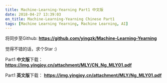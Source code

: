 ```yaml
---
title: Machine-Learning-Yearning Part1 中文版
date: 2018-04-27 13:39:03
en_title: Machine-Learning-Yearning Chinese Part1
tags: [Machine Learning Yearning, Machine Learning, AI]
---
```


将同步至Github:  <strong><a href="https://github.com/yingzk/Machine-Learning-Yearning">https://github.com/yingzk/Machine-Learning-Yearning</a></strong>

觉得不错的话，求个Star :)

Part1 <strong>中文版</strong>下载： <strong><a href="https://img.yingjoy.cn/attachment/MLY/CN_Ng_MLY01.pdf">https://img.yingjoy.cn/attachment/MLY/CN_Ng_MLY01.pdf</a></strong>

Part1 <strong>英文版</strong>下载： <strong><a href="https://img.yingjoy.cn/attachment/MLY/Ng_MLY01.pdf">https://img.yingjoy.cn/attachment/MLY/Ng_MLY01.pdf</a></strong>

